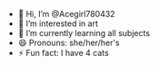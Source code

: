 - 👋 Hi, I’m @Acegirl780432
- 👀 I’m interested in art
- 🌱 I’m currently learning all subjects
- 😄 Pronouns: she/her/her's
- ⚡ Fun fact: I have 4 cats

<!---
Acegirl780432/Acegirl780432 is a ✨ special ✨ repository because its `README.md` (this file) appears on your GitHub profile.
You can click the Preview link to take a look at your changes.
--->
